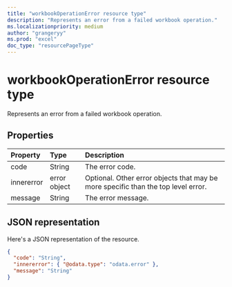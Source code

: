 ```yaml
---
title: "workbookOperationError resource type"
description: "Represents an error from a failed workbook operation."
ms.localizationpriority: medium
author: "grangeryy"
ms.prod: "excel"
doc_type: "resourcePageType"
---
```


# workbookOperationError resource type

Represents an error from a failed workbook operation.

## Properties

| Property     | Type        | Description |
|:-------------|:------------|:------------|
|code|String| The error code.|
|innererror|error object| Optional. Other error objects that may be more specific than the top level error.|
|message|String| The error message.|

## JSON representation

Here's a JSON representation of the resource.

<!-- {
  "blockType": "resource",
  "optionalProperties": [

  ],
  "@odata.type": "microsoft.graph.workbookOperationError",
  "baseType": null
}-->

```json
{
  "code": "String",
  "innererror": { "@odata.type": "odata.error" },
  "message": "String"
}
```

<!-- uuid: 16cd6b66-4b1a-43a1-adaf-3a886856ed98
2019-02-04 14:57:30 UTC -->
<!-- {
  "type": "#page.annotation",
  "description": "workbookOperationError resource",
  "keywords": "",
  "section": "documentation",
  "tocPath": ""
}-->

